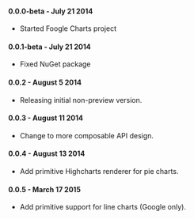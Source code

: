 #### 0.0.0-beta - July 21 2014
* Started Foogle Charts project

#### 0.0.1-beta - July 21 2014
* Fixed NuGet package

#### 0.0.2 - August 5 2014
* Releasing initial non-preview version.

#### 0.0.3 - August 11 2014
* Change to more composable API design.

#### 0.0.4 - August 13 2014
* Add primitive Highcharts renderer for pie charts.

#### 0.0.5 - March 17 2015
* Add primitive support for line charts (Google only).